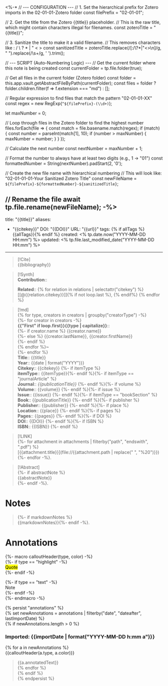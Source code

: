 <%-*
// --- CONFIGURATION ---
// 1. Set the hierarchical prefix for Zotero imports in the 02-01-01-Zotero folder
const filePrefix = "02-01-01";

// 2. Get the title from the Zotero {{title}} placeholder.
// This is the raw title, which might contain characters illegal for filenames.
const zoteroTitle = "{{title}}";

// 3. Sanitize the title to make it a valid filename.
// This removes characters like : / \ ? * | " < >
const sanitizedTitle = zoteroTitle.replace(/[:/\\?*|"<>\n]/g, " ").replace(/\s+/g, ' ').trim();

// --- SCRIPT (Auto-Numbering Logic) ---
// Get the current folder where this note is being created
const currentFolder = tp.file.folder(true);

// Get all files in the current folder (Zotero folder)
const folder = this.app.vault.getAbstractFileByPath(currentFolder);
const files = folder ? folder.children.filter(f => f.extension === "md") : [];

// Regular expression to find files that match the pattern "02-01-01-XX"
const regex = new RegExp(`^${filePrefix}-(\\d+)`);

let maxNumber = 0;

// Loop through files in the Zotero folder to find the highest number
files.forEach(file => {
  const match = file.basename.match(regex);
  if (match) {
    const number = parseInt(match[1], 10);
    if (number > maxNumber) {
      maxNumber = number;
    }
  }
});

// Calculate the next number
const nextNumber = maxNumber + 1;

// Format the number to always have at least two digits (e.g., 1 -> "01")
const formattedNumber = String(nextNumber).padStart(2, '0');

// Create the new file name with hierarchical numbering
// This will look like: "02-01-01-01-Your Sanitized Zotero Title"
const newFileName = `${filePrefix}-${formattedNumber}-${sanitizedTitle}`;

// Rename the file
await tp.file.rename(newFileName);
-%>
---
title: "{{title}}"
aliases:
  - "{{citekey}}"
DOI: "{{DOI}}"
URL: "{{url}}"
tags: {% if allTags %}{{allTags}}{% endif %}
created: <% tp.date.now("YYYY-MM-DD HH:mm") %>
updated: <% tp.file.last_modified_date("YYYY-MM-DD HH:mm") %>
---
  
> [!Cite]  
> {{bibliography}}  
  
>[!Synth]  
>**Contribution**::  
>  
>**Related**:: {% for relation in relations | selectattr("citekey") %} [[@{{relation.citekey}}]]{% if not loop.last %}, {% endif%} {% endfor %}  
>  
  
>[!md]  
{% for type, creators in creators | groupby("creatorType") -%}  
{%- for creator in creators -%}  
> **{{"First" if loop.first}}{{type | capitalize}}**::  
{%- if creator.name %} {{creator.name}}  
{%- else %} {{creator.lastName}}, {{creator.firstName}}  
{%- endif %}  
{% endfor %}~  
{%- endfor %}  
> **Title**:: {{title}}  
> **Year**:: {{date | format("YYYY")}}  
> **Citekey**:: {{citekey}} {%- if itemType %}  
> **itemType**:: {{itemType}}{%- endif %}{%- if itemType == "journalArticle" %}  
> **Journal**:: *{{publicationTitle}}* {%- endif %}{%- if volume %}  
> **Volume**:: {{volume}} {%- endif %}{%- if issue %}  
> **Issue**:: {{issue}} {%- endif %}{%- if itemType == "bookSection" %}  
> **Book**:: {{publicationTitle}} {%- endif %}{%- if publisher %}  
> **Publisher**:: {{publisher}} {%- endif %}{%- if place %}  
> **Location**:: {{place}} {%- endif %}{%- if pages %}  
> **Pages**:: {{pages}} {%- endif %}{%- if DOI %}  
> **DOI**:: {{DOI}} {%- endif %}{%- if ISBN %}  
> **ISBN**:: {{ISBN}} {%- endif %}  
  
> [!LINK]  
> {%- for attachment in attachments | filterby("path", "endswith", ".pdf") %}  
> [{{attachment.title}}](file://{{attachment.path | replace(" ", "%20")}}) {%- endfor -%}.  
  
> [!Abstract]  
> {%- if abstractNote %}  
> {{abstractNote}}  
> {%- endif -%}.  
>  
# Notes  
> {%- if markdownNotes %}  
>{{markdownNotes}}{%- endif -%}.  
  
  
# Annotations 

{%- macro calloutHeader(type, color) -%}  
{%- if type == "highlight" -%}  
<mark style="background-color: {{color}}">Quote</mark>  
{%- endif -%}  
  
{%- if type == "text" -%}  
Note  
{%- endif -%}  
{%- endmacro -%}  
  
{% persist "annotations" %}  
{% set newAnnotations = annotations | filterby("date", "dateafter", lastImportDate) %}  
{% if newAnnotations.length > 0 %}  
  
### Imported: {{importDate | format("YYYY-MM-DD h:mm a")}}  
  
  
{% for a in newAnnotations %}  
{{calloutHeader(a.type, a.color)}}  
> {{a.annotatedText}}  
{% endfor %}  
{% endif %}  
{% endpersist %}